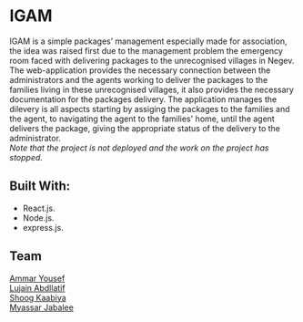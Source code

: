 # IGAM
IGAM is a simple packages’ management especially made for association, the idea was raised first due to the management problem the emergency room faced with delivering packages to the unrecognised villages in Negev.
The web-application provides the necessary connection between the administrators and the agents working to deliver the packages to the families living in these unrecognised villages, it also provides the necessary documentation for the packages delivery. The application manages the dilevery is all aspects starting by assiging the packages to the families and the agent, to navigating the agent to the families' home, until the agent delivers the package, giving the appropriate status of the delivery to the administrator.  
*Note that the project is not deployed and the work on the project has stopped.*
 
## Built With:
- React.js.
- Node.js.
- express.js. 

## Team
[Ammar Yousef](https://github.com/Ammaryus)  
[Lujain Abdllatif](https://github.com/Lujain-AbdUllatif)  
[Shoog Kaabiya](https://github.com/shoogkabiya)  
[Myassar Jabalee](https://github.com/myassar1211)


